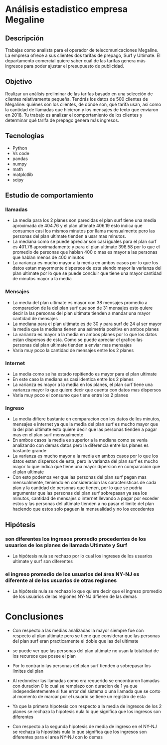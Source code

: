 # Análisis estadistico empresa Megaline

## Descripción
Trabajas como analista para el operador de telecomunicaciones Megaline. La empresa ofrece a sus clientes dos tarifas de prepago, Surf y Ultimate. El departamento comercial quiere saber cuál de las tarifas genera más ingresos para poder ajustar el presupuesto de publicidad.

## Objetivo
Realizar un análisis preliminar de las tarifas basado en una selección de clientes relativamente pequeña. Tendrás los datos de 500 clientes de Megaline: quiénes son los clientes, de dónde son, qué tarifa usan, así como la cantidad de llamadas que hicieron y los mensajes de texto que enviaron en 2018. Tu trabajo es analizar el comportamiento de los clientes y determinar qué tarifa de prepago genera más ingresos.

## Tecnologias
- Python
- Vs code
- pandas
- numpy
- math
- matplotlib
- scipy


## Estudio de comportamiento

### llamadas
- La media para los 2 planes son parecidas el plan surf tiene una media aproximada de 404.76 y el plan ultimate 406.19 esto indica que consumen casi los mismos minutos por llama mensualmente pero las personas del plan ultimate tienden a usar mas minutos.
- La mediana como se puede apreciar son casi iguales para el plan surf es 401.76 aproximadamente y para el plan ultimate 398.58 por lo que el promedio de personas que hablan 400 o mas es mayor a las personas que hablan menos de 400 minutos
- La varianza es mucho mayor a la media en ambos casos por lo que los datos estan mayormente dispersos de esta siendo mayor la varianza del plan ultimate por lo que se puede concluir que tiene una mayor cantidad de minutos mayor a la media

### Mensajes
- La media del plan ultimate es mayor con 38 mensajes promedio a comparacion de la del plan surf que son de 31 mensajes esto quiere decir la las personas del plan ultimate tienden a mandar una mayor cantidad de mensajes
- La mediana para el plan ultimate es de 30 y para surf de 24 al ser mayor la media que la mediana tienen una asimetria positiva en ambos planes
- La varianza es mayor a la media en ambos planes por lo que los datos estan dispersos de esta. Como se puede apreciar el grafico las personas del plan ultimate tienden a enviar mas mensajes 
- Varia muy poco la cantidad de mensajes  entre los 2 planes

### Internet
- La media como se ha estado repitiendo es mayor para el plan ultimate 
- En este caso la mediana es casi identica entre los 2 planes
- La varianza es mayor a la media en los planes, el plan surf tiene una varianza mayor lo que quiere decir que cuenta con datos mas dispersos
- Varia muy poco el consumo que tiene entre los 2 planes

### Ingreso
- La media difiere bastante en comparacion con los datos de los minutos, mensajes e internet ya que la media del plan surf es mucho mayor que la del plan ultimate esto quiere decir que las personas tienden a pagar mas en el plan surf mensualmente
- En ambos casos la media es superior a la mediana como se venia analizando con demas datos pero la diferencia entre los planes es bastante grande 
- La varianza es mucho mayor a la media en ambos casos por lo que los datos estan dispersos de esta, pero la varianza del plan surf es mucho mayor lo que indica que tiene una mayor dipersion en comparacion que el plan ultimate 
- Con esto podemos ver que las personas del plan surf pagan mas mensualmente, teniendo en consideracion las caracteristicas de cada plan y la cantidad de personas que tienen, por lo que se podria argumentar que las personas del plan surf sobrepasan ya sea los minutos, cantidad de mensajes o internet llevando a pagar por exceder estos y las personas del ultimate tienden a no pasar el limite del plan haciendo que estos solo paguen la mensualidad y no los excedentes

## Hipótesis
 ### son diferentes los ingresos promedio procedentes de los usuarios de los planes de llamada Ultimate y Surf
- La hipótesis nula se rechazo por lo cual los ingreses de los usuarios ultimate y surf son diferentes

### el ingreso promedio de los usuarios del área NY-NJ es diferente al de los usuarios de otras regiones
- La hipótesis nula se rechazo lo que quiere decir que el ingreso promedio de los usuarios de las regiones NY-NJ difieren de las demas

# Conclusiones

- Con respecto a las medias analizadas la mayor siempre fue con respecto al plan ultimate pero se tiene que considerar que las personas del plan surf eran practicamente el doble que las del ultimate 

- se puede ver que las personas del plan ultimate no usan la totalidad de los recursos que posee el plan 

- Por lo contrario las personas del plan surf tienden a sobrepasar los limites del plan 

- Al redondear las llamadas como era requerido se encontraron llamadas con duracion 0 lo cual se remplazo con duracion de 1 ya que independientemente si fue error del sistema o una llamada que se corto al momento de marcar por el usuario se tiene un registro de esta

- Ya que la primera hipotesis con respecto a la media de ingresos de los 2 planes se rechazo la hipotesis nula lo que significa que los ingresos son diferentes

- Con respecto a la segunda hipotesis de media de ingreso en el NY-NJ se rechaza la hipostisis nula lo que significa que los ingresos son diferentes para el area NY-NJ con lo demas

